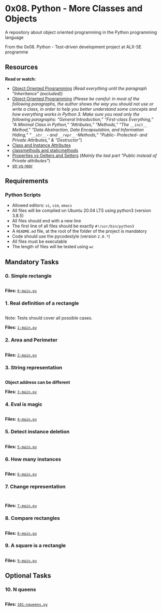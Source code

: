 # 0x08. Python - More Classes and Objects

A repository about object oriented programming in the Python programming language

From the 0x08. Python - Test-driven development project at ALX-SE programme


## Resources

**Read or watch:**

* [Object Oriented Programming](https://python.swaroopch.com/oop.html) (_Read everything until the paragraph “Inheritance” (excluded)_)
* [Object Oriented Programming](https://python-course.eu/oop/object-oriented-programming.php) (_Please be careful: in most of the following paragraphs, the author shows the way you should not use or write a class, in order to help you better understand some concepts and how everything works in Python 3. Make sure you read only the following paragraphs: “General Introduction,” “First-class Everything,” “A Minimal Class in Python,” “Attributes,” “Methods,” “The `__init__` Method,” “Data Abstraction, Data Encapsulation, and Information Hiding,” “`__str__`- and `__repr__`-Methods,” “Public- Protected- and Private Attributes,” & “Destructor”_)
* [Class and Instance Attributes](https://python-course.eu/oop/class-instance-attributes.php)
* [classmethods and staticmethods](https://www.youtube.com/watch?v=rq8cL2XMM5M)
* [Properties vs Getters and Setters](https://python-course.eu/oop/properties-vs-getters-and-setters.php) (_Mainly the last part "Public instead of Private attributes"_)
* [str vs repr](https://shipit.dev/posts/python-str-vs-repr.html)

## Requirements

### Python Scripts

* Allowed editors: `vi`, `vim`, `emacs`
* All files will be compiled on Ubuntu 20.04 LTS using python3 (version 3.8.5)
* All files should end with a new line
* The first line of all files should be exactly `#!/usr/bin/python3`
* A `README.md` file, at the root of the folder of the project is mandatory
* Code should use the pycodestyle (version `2.8.*`)
* All files must be executable
* The length of files will be tested using `wc`


## Mandatory Tasks

### 0. Simple rectangle


```

```
**Files:** [`0-main.py`](./mainFiles/0-main.py)

### 1. Real definition of a rectangle


```

```
Note: Tests should cover all possible cases.

**Files:** [`1-main.py`](./mainFiles/1-main.py)

### 2. Area and Perimeter



```

```


**Files:**  [`2-main.py`](./mainFiles/2-main.py)

### 3. String representation



```

```
**Object address can be different**

**Files:** [`3-main.py`](./mainFiles/3-main.py)

### 4. Eval is magic


```

```

**Files:** [`4-main.py`](./mainFiles/4-main.py)

### 5. Detect instance deletion


```

```

**Files:** [`5-main.py`](./mainFiles/5-main.py)

### 6. How many instances


```

```

**Files:** [`6-main.py`](./mainFiles/6-main.py)

### 7. Change representation


```
 
```

**Files:** [`7-main.py`](./mainFiles/7-main.py)

### 8. Compare rectangles


```

```

**Files:** [`8-main.py`](./mainFiles/8-main.py)

### 9. A square is a rectangle


```

```

**Files:** [`9-main.py`](./mainFiles/9-main.py)

## Optional Tasks

### 10. N queens


```

```

**Files:** [`101-nqueens.py`](./101-nqueens.py)
